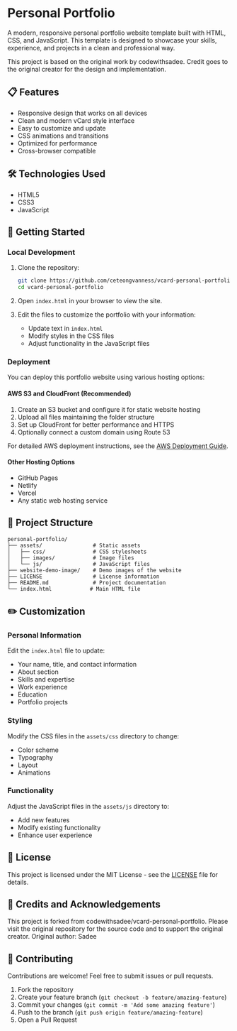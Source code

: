 # Personal Portfolio

A modern, responsive personal portfolio website template built with HTML, CSS, and JavaScript. This template is designed to showcase your skills, experience, and projects in a clean and professional way.

This project is based on the original work by codewithsadee. Credit goes to the original creator for the design and implementation.

## 📋 Features

- Responsive design that works on all devices
- Clean and modern vCard style interface
- Easy to customize and update
- CSS animations and transitions
- Optimized for performance
- Cross-browser compatible

## 🛠️ Technologies Used

- HTML5
- CSS3
- JavaScript

## 🚀 Getting Started

### Local Development

1. Clone the repository:
   ```bash
   git clone https://github.com/ceteongvanness/vcard-personal-portfolio.git
   cd vcard-personal-portfolio
   ```

2. Open `index.html` in your browser to view the site.

3. Edit the files to customize the portfolio with your information:
   - Update text in `index.html`
   - Modify styles in the CSS files
   - Adjust functionality in the JavaScript files

### Deployment

You can deploy this portfolio website using various hosting options:

#### AWS S3 and CloudFront (Recommended)
1. Create an S3 bucket and configure it for static website hosting
2. Upload all files maintaining the folder structure
3. Set up CloudFront for better performance and HTTPS
4. Optionally connect a custom domain using Route 53

For detailed AWS deployment instructions, see the [AWS Deployment Guide](AWS-DEPLOYMENT.md).

#### Other Hosting Options
- GitHub Pages
- Netlify
- Vercel
- Any static web hosting service

## 📁 Project Structure

```
personal-portfolio/
├── assets/                # Static assets
│   ├── css/               # CSS stylesheets
│   ├── images/            # Image files
│   └── js/                # JavaScript files
├── website-demo-image/    # Demo images of the website
├── LICENSE                # License information
├── README.md              # Project documentation
└── index.html            # Main HTML file
```

## ✏️ Customization

### Personal Information
Edit the `index.html` file to update:
- Your name, title, and contact information
- About section
- Skills and expertise
- Work experience
- Education
- Portfolio projects

### Styling
Modify the CSS files in the `assets/css` directory to change:
- Color scheme
- Typography
- Layout
- Animations

### Functionality
Adjust the JavaScript files in the `assets/js` directory to:
- Add new features
- Modify existing functionality
- Enhance user experience

## 📄 License

This project is licensed under the MIT License - see the [LICENSE](LICENSE) file for details.

## 🔖 Credits and Acknowledgements
This project is forked from codewithsadee/vcard-personal-portfolio. Please visit the original repository for the source code and to support the original creator.
Original author: Sadee

## 🤝 Contributing

Contributions are welcome! Feel free to submit issues or pull requests.

1. Fork the repository
2. Create your feature branch (`git checkout -b feature/amazing-feature`)
3. Commit your changes (`git commit -m 'Add some amazing feature'`)
4. Push to the branch (`git push origin feature/amazing-feature`)
5. Open a Pull Request
